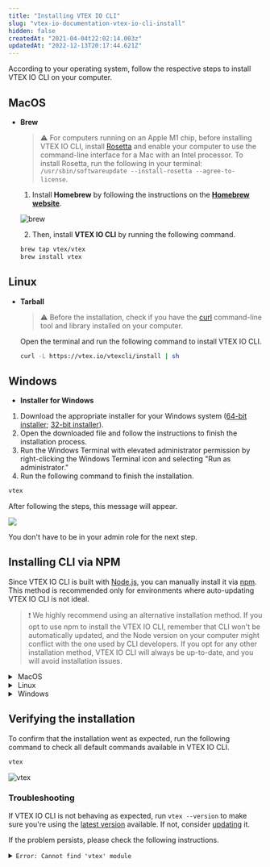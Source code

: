 ```yaml
---
title: "Installing VTEX IO CLI"
slug: "vtex-io-documentation-vtex-io-cli-install"
hidden: false
createdAt: "2021-04-04t22:02:14.003z"
updatedAt: "2022-12-13T20:17:44.621Z"
---
```


According to your operating system, follow the respective steps to install VTEX IO CLI on your computer.

## MacOS

- **Brew**

  > ⚠️ For computers running on an Apple M1 chip, before installing VTEX IO CLI, install [Rosetta](https://support.apple.com/en-us/HT211861) and enable your computer to use the command-line interface for a Mac with an Intel processor.  To install Rosetta, run the following in your terminal: `/usr/sbin/softwareupdate --install-rosetta --agree-to-license`.

  1. Install **Homebrew** by following the instructions on the [**Homebrew website**](https://brew.sh/index).

  ![brew](https://cdn.jsdelivr.net/gh/vtexdocs/dev-portal-content@main/images/vtex-io-documentation-vtex-io-cli-install-0.png)

  2. Then, install **VTEX IO CLI** by running the following command.

  ```sh
  brew tap vtex/vtex
  brew install vtex
  ```

## Linux

- **Tarball**

  > ⚠️ Before the installation, check if you have the [curl](https://curl.se/) command-line tool and library installed on your computer.

  Open the terminal and run the following command to install VTEX IO CLI.

  ```sh
  curl -L https://vtex.io/vtexcli/install | sh
  ```

## Windows

- **Installer for Windows**

1. Download the appropriate installer for your Windows system ([64-bit installer](https://vtex.io/vtexcli/install/win-x64); [32-bit installer](https://vtex.io/vtexcli/install/win-x32)).
2. Open the downloaded file and follow the instructions to finish the installation process.
3. Run the Windows Terminal with elevated administrator permission by right-clicking the Windows Terminal icon and selecting "Run as administrator."
4. Run the following command to finish the installation.

  ```sh
  vtex
  ```

  After following the steps, this message will appear.

  ![](https://cdn.jsdelivr.net/gh/vtexdocs/dev-portal-content@main/images/vtex-io-documentation-vtex-io-cli-install-1.png)

  You don't have to be in your admin role for the next step.

## Installing CLI via NPM

Since VTEX IO CLI is built with [Node.js](https://nodejs.org/en/), you can manually install it via [npm](https://www.npmjs.com/package/vtex). This method is recommended only for environments where auto-updating VTEX IO CLI is not ideal.

> ❗️ We highly recommend using an alternative installation method. If you opt to use npm to install the VTEX IO CLI, remember that CLI won't be automatically updated, and the Node version on your computer might conflict with the one used by CLI developers. If you opt for any other installation method, VTEX IO CLI will always be up-to-date, and you will avoid installation issues.

<details>
  <summary><span class="fa fa-apple">&nbsp;</span>MacOS</summary>

  <br>

  1. Install **Homebrew** by following the instructions on the [**Homebrew website**](https://brew.sh/index).

  ![brew](https://cdn.jsdelivr.net/gh/vtexdocs/dev-portal-content@main/images/vtex-io-documentation-vtex-io-cli-install-2.png)

  2. Install **Node.js** via Homebrew by running the following command.

  ```sh
  brew install node
  ```

  3. Then, install **Yarn**.

  ```sh
  brew install yarn
  ```

4. Finally, install **VTEX IO CLI**.

  ```sh
  yarn global add vtex
  ```

<br>
</details>

<details>
  <summary><span class="fa fa-linux">&nbsp;</span>Linux</summary>

<br>

  1. Install **Node.js** by running the following command.

  ```sh
  sudo apt install nodejs
  ```

  2. Install **Yarn** by following the [Yarn installation](https://classic.yarnpkg.com/en/docs/install#gentoo-stable) for Linux.
  3. Install **VTEX IO CLI** by running the following command.

  ```sh
  sudo yarn global add vtex
  ```

<br>
</details>

<details>
  <summary><span class="fa fa-windows">&nbsp;</span>Windows</summary>

<br>

  1. Download and install [**Node.js**](https://nodejs.org/pt-br/download/).
  2. Download and install [**Yarn**](https://classic.yarnpkg.com/en/docs/getting-started).
  3. Run the Windows Terminal with elevated administrator permission by right-clicking the Windows Terminal icon and selecting "Run as administrator."
  4. Install **VTEX IO CLI** by running the following command.

  ```sh
  yarn global add vtex
  ```

  5. Run the following command to finish the installation.

  ```sh
  vtex
  ```

  After following the steps, this message will appear.

  ![](https://cdn.jsdelivr.net/gh/vtexdocs/dev-portal-content@main/images/vtex-io-documentation-vtex-io-cli-install-3.png)

  You don't have to be in your admin role for the next step.

<br>
</details>

## Verifying the installation

To confirm that the installation went as expected, run the following command to check all default commands available in VTEX IO CLI.

```sh
vtex
```

![vtex](https://cdn.jsdelivr.net/gh/vtexdocs/dev-portal-content@main/images/vtex-io-documentation-vtex-io-cli-install-4.png)

### Troubleshooting

If VTEX IO CLI is not behaving as expected, run `vtex --version` to make sure you're using the [latest version](https://github.com/vtex/toolbelt/blob/3.x/CHANGELOG.md) available. If not, consider [updating](https://developers.vtex.com/docs/guides/vtex-io-documentation-vtex-io-cli-update) it.

If the problem persists, please check the following instructions.

<details>
  <summary><code>Error: Cannot find 'vtex' module</code></summary>

  <br>

This error is related to [plugins](https://developers.vtex.com/docs/guides/vtex-io-documentation-vtex-io-cli-plugins) detached from the VTEX IO CLI base code.

Even though plugins are decoupled from VTEX IO CLI, they rely on the CLI features. Therefore, this error indicates that these plugins are failing to access VTEX IO CLI features.

To solve this problem, you will need to create a [symlink](https://en.wikipedia.org/wiki/Symbolic_link) from `{vtex-folder}/node_modules/vtex` to `{vtex-folder}/`.

According to your operating system, run the following command in the terminal to create a symlink:

- <span class="fa fa-apple">&nbsp;</span> MacOS

  ```sh
  ln -s /usr/local/Cellar/vtex/2.119.2/libexec /usr/local/Cellar/vtex/2.119.2/libexec/node_modules/vtex
  ```

- <span class="fa fa-linux">&nbsp;</span>Linux

  ```sh
  ln -s /usr/local/lib/vtex /usr/local/lib/vtex/node_modules/vtex
  ```

If the error persists, [open a support ticket](https://help-tickets.vtex.com/smartlink/sso/login/zendesk).

<br>
</details>

